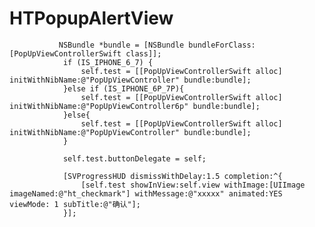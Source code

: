 # HTPopupAlertView
               NSBundle *bundle = [NSBundle bundleForClass:[PopUpViewControllerSwift class]];
                if (IS_IPHONE_6_7) {
                    self.test = [[PopUpViewControllerSwift alloc] initWithNibName:@"PopUpViewController" bundle:bundle];
                }else if (IS_IPHONE_6P_7P){
                    self.test = [[PopUpViewControllerSwift alloc] initWithNibName:@"PopUpViewController6p" bundle:bundle];
                }else{
                    self.test = [[PopUpViewControllerSwift alloc] initWithNibName:@"PopUpViewController" bundle:bundle];
                }
                
                self.test.buttonDelegate = self;
                
                [SVProgressHUD dismissWithDelay:1.5 completion:^{
                    [self.test showInView:self.view withImage:[UIImage imageNamed:@"ht_checkmark"] withMessage:@"xxxxx" animated:YES viewMode: 1 subTitle:@"确认"];
                }];
